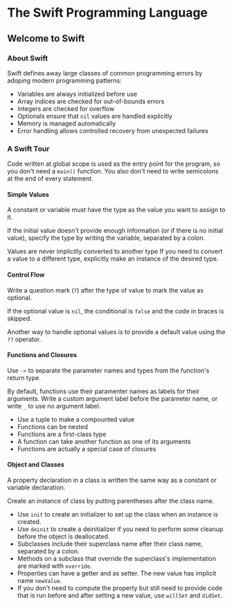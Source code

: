 # The Swift Programming Language

## Welcome to Swift

### About Swift

Swift defines away large classes of common programming errors by adoping modern programming
patterns:

- Variables are always initialized before use
- Array indices are checked for out-of-bounds errors
- Integers are checked for overflow
- Optionals ensure that `nil` values are handled explicitly
- Memory is managed automatically
- Error handling allows controlled recovery from unexpected failures

### A Swift Tour

Code written at global scope is used as the entry point for the program, so you don't need a
`main()` function. You also don't need to write semicolons at the end of every statement.

#### Simple Values

A constant or variable must have the type as the value you want to assign to it.

If the initial value doesn't provide enough information (or if there is no initial value),
specify the type by writing the variable, separated by a colon.

Values are never implicitly converted to another type If you need to convert a value to a
different type, explicitly make an instance of the desired type.

#### Control Flow

Write a question mark (`?`) after the type of value to mark the value as optional.

If the optional value is `nil`, the conditional is `false` and the code in braces is skipped.

Another way to handle optional values is to provide a default value using the `??` operator.

#### Functions and Closures

Use `->` to separate the parameter names and types from the function's return type.

By default, functions use their paramenter names as labels for their arguments. Write a custom
argument label before the parameter name, or write `_` to use no argument label.

- Use a tuple to make a compounted value
- Functions can be nested
- Functions are a first-class type
- A function can take another function as one of its arguments
- Functions are actually a special case of closures

#### Object and Classes

A property declaration in a class is written the same way as a constant or variable declaration.

Create an instance of class by putting parentheses after the class name.

- Use `init` to create an initializer to set up the class when an instance is created.
- Use `deinit` to create a deinitializer if you need to perform some cleanup before the object is
  deallocated.
- Subclasses include their superclass name after their class name, separated by a colon.
- Methods on a subclass that override the superclass's implementation are marked with `override`.
- Properties can have a getter and as setter. The new value has implicit name `newValue`.
- If you don't need to compute the property but still need to provide code that is run before and
  after setting a new value, use `willSet` and `didSet`.
